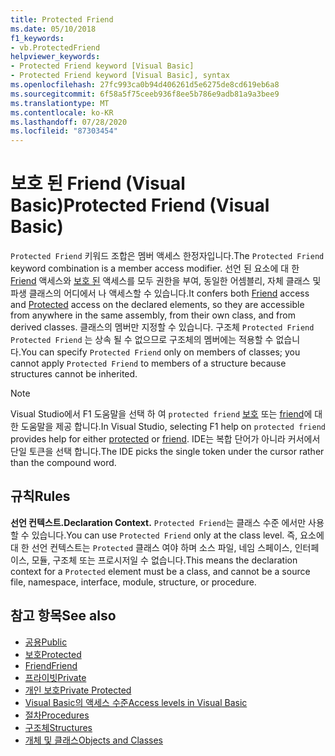 ```yaml
---
title: Protected Friend
ms.date: 05/10/2018
f1_keywords:
- vb.ProtectedFriend
helpviewer_keywords:
- Protected Friend keyword [Visual Basic]
- Protected Friend keyword [Visual Basic], syntax
ms.openlocfilehash: 27fc993ca0b94d406261d5e6275de8cd619eb6a8
ms.sourcegitcommit: 6f58a5f75ceeb936f8ee5b786e9adb81a9a3bee9
ms.translationtype: MT
ms.contentlocale: ko-KR
ms.lasthandoff: 07/28/2020
ms.locfileid: "87303454"
---
```

# <a name="protected-friend-visual-basic"></a><span data-ttu-id="6776a-102">보호 된 Friend (Visual Basic)</span><span class="sxs-lookup"><span data-stu-id="6776a-102">Protected Friend (Visual Basic)</span></span>

<span data-ttu-id="6776a-103">`Protected Friend` 키워드 조합은 멤버 액세스 한정자입니다.</span><span class="sxs-lookup"><span data-stu-id="6776a-103">The `Protected Friend` keyword combination is a member access modifier.</span></span> <span data-ttu-id="6776a-104">선언 된 요소에 대 한 [Friend](friend.md) 액세스와 [보호 된](protected.md) 액세스를 모두 권한을 부여, 동일한 어셈블리, 자체 클래스 및 파생 클래스의 어디에서 나 액세스할 수 있습니다.</span><span class="sxs-lookup"><span data-stu-id="6776a-104">It confers both [Friend](friend.md) access and [Protected](protected.md) access on the declared elements, so they are accessible from anywhere in the same assembly, from their own class, and from derived classes.</span></span> <span data-ttu-id="6776a-105">클래스의 멤버만 지정할 수 있습니다. 구조체 `Protected Friend` `Protected Friend` 는 상속 될 수 없으므로 구조체의 멤버에는 적용할 수 없습니다.</span><span class="sxs-lookup"><span data-stu-id="6776a-105">You can specify `Protected Friend` only on members of classes; you cannot apply `Protected Friend` to members of a structure because structures cannot be inherited.</span></span>

> [!NOTE]
> <span data-ttu-id="6776a-106">Visual Studio에서 F1 도움말을 선택 하 여 `protected friend` [보호](protected.md) 또는 [friend](friend.md)에 대 한 도움말을 제공 합니다.</span><span class="sxs-lookup"><span data-stu-id="6776a-106">In Visual Studio, selecting F1 help on `protected friend` provides help for either [protected](protected.md) or [friend](friend.md).</span></span> <span data-ttu-id="6776a-107">IDE는 복합 단어가 아니라 커서에서 단일 토큰을 선택 합니다.</span><span class="sxs-lookup"><span data-stu-id="6776a-107">The IDE picks the single token under the cursor rather than the compound word.</span></span>

## <a name="rules"></a><span data-ttu-id="6776a-108">규칙</span><span class="sxs-lookup"><span data-stu-id="6776a-108">Rules</span></span>

<span data-ttu-id="6776a-109">**선언 컨텍스트.**</span><span class="sxs-lookup"><span data-stu-id="6776a-109">**Declaration Context.**</span></span> <span data-ttu-id="6776a-110">`Protected Friend`는 클래스 수준 에서만 사용할 수 있습니다.</span><span class="sxs-lookup"><span data-stu-id="6776a-110">You can use `Protected Friend` only at the class level.</span></span> <span data-ttu-id="6776a-111">즉, 요소에 대 한 선언 컨텍스트는 `Protected` 클래스 여야 하며 소스 파일, 네임 스페이스, 인터페이스, 모듈, 구조체 또는 프로시저일 수 없습니다.</span><span class="sxs-lookup"><span data-stu-id="6776a-111">This means the declaration context for a `Protected` element must be a class, and cannot be a source file, namespace, interface, module, structure, or procedure.</span></span>

## <a name="see-also"></a><span data-ttu-id="6776a-112">참고 항목</span><span class="sxs-lookup"><span data-stu-id="6776a-112">See also</span></span>

- [<span data-ttu-id="6776a-113">공용</span><span class="sxs-lookup"><span data-stu-id="6776a-113">Public</span></span>](public.md)
- [<span data-ttu-id="6776a-114">보호</span><span class="sxs-lookup"><span data-stu-id="6776a-114">Protected</span></span>](protected.md)
- [<span data-ttu-id="6776a-115">Friend</span><span class="sxs-lookup"><span data-stu-id="6776a-115">Friend</span></span>](friend.md)
- [<span data-ttu-id="6776a-116">프라이빗</span><span class="sxs-lookup"><span data-stu-id="6776a-116">Private</span></span>](private.md)
- [<span data-ttu-id="6776a-117">개인 보호</span><span class="sxs-lookup"><span data-stu-id="6776a-117">Private Protected</span></span>](./private-protected.md)
- [<span data-ttu-id="6776a-118">Visual Basic의 액세스 수준</span><span class="sxs-lookup"><span data-stu-id="6776a-118">Access levels in Visual Basic</span></span>](../../programming-guide/language-features/declared-elements/access-levels.md)
- [<span data-ttu-id="6776a-119">절차</span><span class="sxs-lookup"><span data-stu-id="6776a-119">Procedures</span></span>](../../programming-guide/language-features/procedures/index.md)
- [<span data-ttu-id="6776a-120">구조체</span><span class="sxs-lookup"><span data-stu-id="6776a-120">Structures</span></span>](../../programming-guide/language-features/data-types/structures.md)
- [<span data-ttu-id="6776a-121">개체 및 클래스</span><span class="sxs-lookup"><span data-stu-id="6776a-121">Objects and Classes</span></span>](../../programming-guide/language-features/objects-and-classes/index.md)
